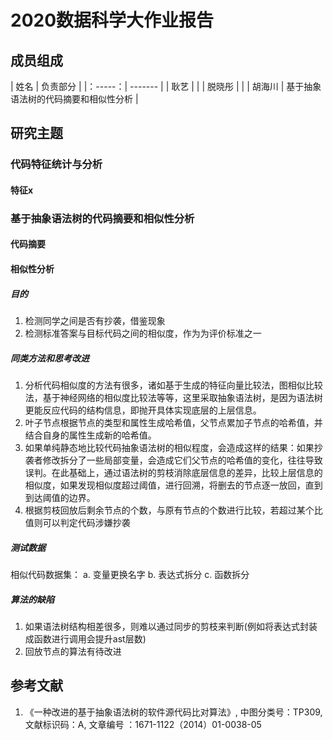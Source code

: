 # 2020数据科学大作业报告

## 成员组成
|  姓名   |  负责部分   |
|：-----：|  -------   |
|   耿艺  |            |
|  脱晓彤 |            |
|  胡海川 |   基于抽象语法树的代码摘要和相似性分析         |


## 研究主题

### 代码特征统计与分析

#### 特征x


### 基于抽象语法树的代码摘要和相似性分析

#### 代码摘要

#### 相似性分析
##### 目的
 1. 检测同学之间是否有抄袭，借鉴现象
 2. 检测标准答案与目标代码之间的相似度，作为为评价标准之一
##### 同类方法和思考改进
 1. 分析代码相似度的方法有很多，诸如基于生成的特征向量比较法，图相似比较法，基于神经网络的相似度比较法等等，这里采取抽象语法树，是因为语法树更能反应代码的结构信息，即抛开具体实现底层的上层信息。
 2. 叶子节点根据节点的类型和属性生成哈希值，父节点累加子节点的哈希值，并结合自身的属性生成新的哈希值。
 3. 如果单纯静态地比较代码抽象语法树的相似程度，会造成这样的结果：如果抄袭者修改拆分了一些局部变量，会造成它们父节点的哈希值的变化，往往导致误判。在此基础上，通过语法树的剪枝消除底层信息的差异，比较上层信息的相似度，如果发现相似度超过阈值，进行回溯，将删去的节点逐一放回，直到到达阈值的边界。
 4. 根据剪枝回放后剩余节点的个数，与原有节点的个数进行比较，若超过某个比值则可以判定代码涉嫌抄袭
##### 测试数据
相似代码数据集：
a. 变量更换名字
b. 表达式拆分
c. 函数拆分
##### 算法的缺陷
1.  如果语法树结构相差很多，则难以通过同步的剪枝来判断(例如将表达式封装成函数进行调用会提升ast层数)
2.  回放节点的算法有待改进
 

## 参考文献
 1. 《一种改进的基于抽象语法树的软件源代码比对算法》, 中图分类号：TP309, 文献标识码：A, 文章编号 ：1671-1122（2014）01-0038-05
